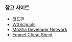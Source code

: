 ### 참고 사이트
- [코드팬](https://codepen.io/) 
- [W3Schools](https://www.w3schools.com/)
- [Mozilla Developer Network](https://developer.mozilla.org/ko/)
- [Emmet Cheat Sheet](https://docs.emmet.io/cheat-sheet/)
